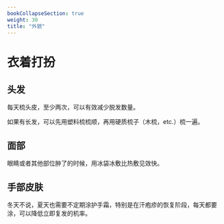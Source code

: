 ```yaml
---
bookCollapseSection: true
weight: 30
title: "外貌"
---
```


# 衣着打扮

## 头发

每天梳头皮，至少两次，可以有效减少脱发数量。

如果有长发，可以先用塑料梳梳顺，再用硬质梳子（木梳，etc.）梳一遍。

## 面部

眼睛或者其他部位肿了的时候，用冰袋冰敷比热敷见效快。

## 手部皮肤

冬天不说，夏天也需要不定期涂护手霜，特别是在汗疱疹的恢复阶段，每天都要涂，可以降低立即复发的机率。
